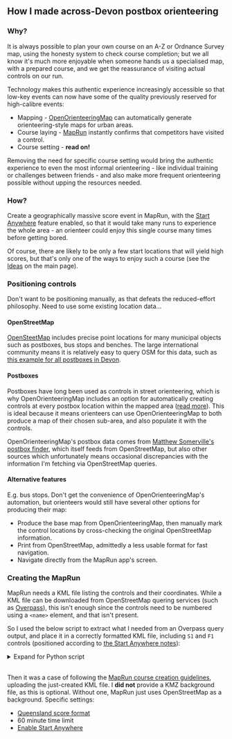 ## How I made across-Devon postbox orienteering

### Why?

It is always possible to plan your own course on an A-Z or Ordnance Survey 
map, using the honesty system to check course completion; but we all know it's
much more enjoyable when someone hands us a specialised map, with a 
prepared course, and we get the reassurance of visiting actual controls on 
our run.

Technology makes this authentic experience increasingly accessible so that
low-key events can now have some of the quality previously reserved for
high-calibre events:

- Mapping - [OpenOrienteeringMap](https://oomap.co.uk/) can automatically 
generate orienteering-style maps for urban areas.
- Course laying - [MapRun](https://maprunners.weebly.com/) instantly confirms
that competitors have visited a control.
- Course setting - **read on!**

Removing the need for specific course setting would bring the authentic 
experience to even the most informal orienteering - like individual training 
or challenges between friends - and also make more frequent orienteering
possible without upping the resources needed.

### How?

Create a geographically massive score event in MapRun, with the
[Start Anywhere](https://maprunners.weebly.com/start-anywhere.html) feature
enabled, so that it would take many runs to experience the whole area - an 
orienteer could enjoy this single course many times before getting bored.

Of course, there are likely to be only a few start 
locations that will yield high scores, but that's only one of the ways to 
enjoy such a course (see the [Ideas](postbox_o.md#ideas) on the main page).

### Positioning controls

Don't want to be positioning manually, as that defeats the reduced-effort
philosophy. Need to use some existing location data...

#### OpenStreetMap

[OpenSteetMap](https://www.openstreetmap.org/) includes precise point locations 
for many municipal objects 
such as postboxes, bus stops and benches. The large international community 
means it is relatively easy to query OSM for this data, such as
[this example for all postboxes in Devon](https://overpass-turbo.eu/s/1ogb).

#### Postboxes

Postboxes have long been used as controls in street orienteering, which is why
OpenOrienteeringMap includes an option for automatically creating controls 
at every postbox location within the mapped area
([read more](https://blog.oomap.co.uk/2015/01/oom-2-3-automatic-postbox-additions/)). This is ideal 
because it means orienteers can use OpenOrienteeringMap to both produce a 
map of their chosen sub-area, and also populate it with the controls.

OpenOrienteeringMap's postbox data comes from
[Matthew Somerville's postbox finder](https://postboxes.dracos.co.uk/), 
which itself feeds from OpenStreetMap, but also other sources which 
unfortunately means occasional discrepancies with the information I'm fetching
via OpenStreetMap queries.

#### Alternative features

E.g. bus stops. Don't get the convenience of OpenOrienteeringMap's automation,
but orienteers would still have several other options for producing their map:

* Produce the base map from OpenOrienteeringMap, then manually mark the control
locations by cross-checking the original OpenStreetMap information.
* Print from OpenStreetMap, admittedly a less usable format for fast navigation.
* Navigate directly from the MapRun app's screen.

### Creating the MapRun

MapRun needs a KML file listing the controls and their coordinates. While a KML 
file can be downloaded from OpenStreetMap quering services (such as
[Overpass](https://overpass-turbo.eu/)), this isn't enough since the controls
need to be numbered using a `<name>` element, and that isn't present.

So I used the below script to extract what I needed from an Overpass query 
output, and place it in a correctly formatted KML file, including `S1` and `F1`
controls (positioned according to 
[the Start Anywhere notes](https://maprunners.weebly.com/start-anywhere.html)):

<details>
<summary>Expand for Python script</summary>
<pre>

```python
from copy import deepcopy
from urllib import parse as url_parse
from xml.etree import ElementTree

import requests

# 57538 = Devon.
# Use https://www.openstreetmap.org/relation/57538 to search for desired area.
relation_id = 57538

query_lines = [
    f'area(id:36000{relation_id})',
    'node["amenity"="post_box"](area)',
    'out',
    '',
]
query = url_parse.quote(";".join(query_lines))
url = "https://overpass-api.de/api/interpreter?data=" + query
response = requests.get(url)

source_xml = ElementTree.fromstring(response.content)

output_kml = ElementTree.Element(
    "kml",
    attrib=dict(xmlns="http://earth.google.com/kml/2.0")
)
output_content = ElementTree.SubElement(output_kml, "Document")

postboxes = source_xml.findall("node")
for control_number, control_details in enumerate(postboxes, start=1):
    placemark = ElementTree.SubElement(output_content, "Placemark")

    name_ = ElementTree.SubElement(placemark, "name")
    name_.text = str(control_number)

    point = ElementTree.SubElement(placemark, "Point")

    lon = control_details.attrib["lon"]
    lat = control_details.attrib["lat"]
    coordinates = ElementTree.SubElement(point, "coordinates")
    coordinates.text = f"{lon},{lat}"

# Need arbitrary start-finish controls, even for the start-anywhere format.
#  Create by duplicating first control.
for new_name, position in [("F1", len(output_content)), ("S1", 0)]:
    new_control = deepcopy(output_content[0])
    name_element = new_control.find("name")
    name_element.text = new_name
    output_content.insert(position, new_control)

ElementTree.ElementTree(output_kml).write(f"postboxes_in_{relation_id}.kml")

```
</pre>

</details>
<br/>

Then it was a case of following the [MapRun course creation
guidelines](https://maprunners.weebly.com/step-by-step-guide.html), uploading
the just-created KML file. I **did not** provide a KMZ 
background file, as this is optional. Without one, MapRun just uses 
OpenStreetMap as a background. Specific settings:

- [Queensland score format](https://maprunners.weebly.com/scoring-schemes.html)
- 60 minute time limit
- [Enable Start Anywhere](https://maprunners.weebly.com/start-anywhere.html)
